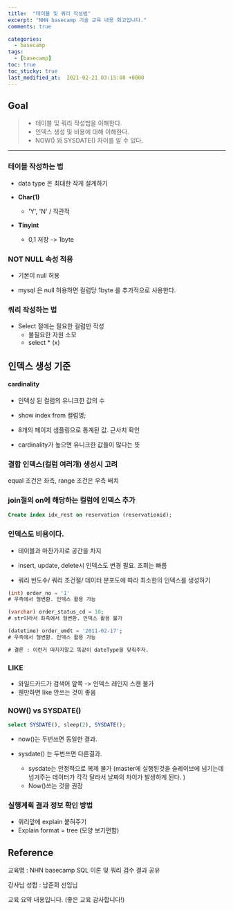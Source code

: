```yaml
---
title:  "테이블 및 쿼리 작성법"
excerpt: "NHN basecamp 기술 교육 내용 회고입니다."
comments: true

categories:
  - basecamp
tags: 
  - [basecamp]
toc: true
toc_sticky: true
last_modified_at:  2021-02-21 03:15:00 +0000
---
```


## Goal

> - 테이블 및 쿼리 작성법을 이해한다. 
> - 인덱스 생성 및 비용에 대해 이해한다. 
> - NOW() 와 SYSDATE() 차이를 알 수 있다.

---

### 테이블 작성하는 법

- data type 은 최대한 작게 설계하기 

- **Char(1)** 
  - 'Y', 'N' / 직관적
- **Tinyint**
  - 0,1 저장 -> 1byte



### NOT NULL 속성 적용

- 기본이 null 허용

- mysql 은 null 허용하면 컬럼당 1byte 를 추가적으로 사용한다. 



### 쿼리 작성하는 법

- Select 절에는 필요한 컬럼만 작성
  - 불필요한 자원 소모
  - select * (x)



## 인덱스 생성 기준

#### cardinality

- 인덱싱 된 컬럼의 유니크한 값의 수 

- show index from 컬럼명;

- 8개의 페이지 샘플링으로 통계된 값. 근사치 확인

- cardinality가 높으면 유니크한 값들이 많다는 뜻



### 결합 인덱스(컬럼 여러개) 생성시 고려 

equal 조건은 좌측, range 조건은 우측 배치



### join절의 on에 해당하는 컬럼에 인덱스 추가 



```sql
Create index idx_rest on reservation (reservationid);
```



### 인덱스도 비용이다. 

- 테이블과 마찬가지로 공간을 차지 

- insert, update, delete시 인덱스도 변경 필요. 조회는 빠름

- 쿼리 빈도수/ 쿼리 조건절/ 데이터 분포도에 따라 최소한의 인덱스를 생성하기 

  

```sql
(int) order_no = '1' 
# 우측에서 형변환. 인덱스 활용 가능

(varchar) order_status_cd = 10; 
# str이라서 좌측에서 형변환. 인덱스 활용 불가

(datetime) order_umdt = '2011-02-17'; 
# 우측에서 형변환. 인덱스 활용 가능

# 결론 : 이런거 따지지말고 똑같이 dateType을 맞춰주자.
```



### LIKE

- 와일드카드가 검색어 앞쪽 -> 인덱스 레인지 스캔 불가
- 웬만하면 like 안쓰는 것이 좋음



### NOW() vs SYSDATE()



```sql
select SYSDATE(), sleep(2), SYSDATE();
```

- now()는 두번쓰면 동일한 결과.

- sysdate() 는 두번쓰면 다른결과. 
  - sysdate는 안정적으로 복제 불가 (master에 실행된것을 슬레이브에 넘기는데 넘겨주는 데이터가 각각 달라서 날짜의 차이가 발생하게 된다. )
  - Now()쓰는 것을 권장 



### 실행계획 결과 정보 확인 방법

- 쿼리앞에 explain 붙혀주기 
- Explain format = tree (모양 보기편함)



## Reference

교육명 : NHN basecamp SQL 이론 및 쿼리 검수 결과 공유

강사님 성함 : 남준희 선임님

교육 요약 내용입니다. (좋은 교육 감사합니다!)